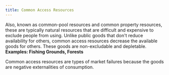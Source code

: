 ```yaml
---
title: Common Access Resources
---
```

Also, known as common-pool resources and common property resources, these are typically natural resources that are difficult and expensive to exclude people from using. Unlike public goods that don't reduce availability for others, common access resources decrease the available goods for others.  These goods are non-excludable and depletable. 
**Examples: Fishing Grounds, Forests**

Common access resources are types of market failures because the goods are negative externalities of consumption.
